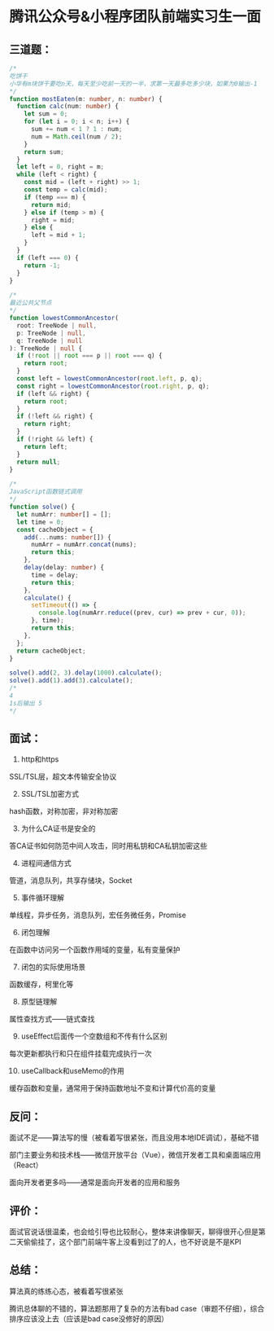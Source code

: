 # 腾讯公众号&小程序团队前端实习生一面

## 三道题：

```ts
/*
吃饼干
小华有m块饼干要吃n天，每天至少吃前一天的一半，求第一天最多吃多少块，如果为0输出-1
*/
function mostEaten(m: number, n: number) {
  function calc(num: number) {
    let sum = 0;
    for (let i = 0; i < n; i++) {
      sum += num < 1 ? 1 : num;
      num = Math.ceil(num / 2);
    }
    return sum;
  }
  let left = 0, right = m;
  while (left < right) {
    const mid = (left + right) >> 1;
    const temp = calc(mid);
    if (temp === m) {
      return mid;
    } else if (temp > m) {
      right = mid;
    } else {
      left = mid + 1;
    }
  }
  if (left === 0) {
    return -1;
  }
}
```

```ts
/*
最近公共父节点
*/
function lowestCommonAncestor(
  root: TreeNode | null,
  p: TreeNode | null,
  q: TreeNode | null
): TreeNode | null {
  if (!root || root === p || root === q) {
    return root;
  }
  const left = lowestCommonAncestor(root.left, p, q);
  const right = lowestCommonAncestor(root.right, p, q);
  if (left && right) {
    return root;
  }
  if (!left && right) {
    return right;
  }
  if (!right && left) {
    return left;
  }
  return null;
}
```

```ts
/*
JavaScript函数链式调用
*/ 
function solve() {
  let numArr: number[] = [];
  let time = 0;
  const cacheObject = {
    add(...nums: number[]) {
      numArr = numArr.concat(nums);
      return this;
    },
    delay(delay: number) {
      time = delay;
      return this;
    },
    calculate() {
      setTimeout(() => {
        console.log(numArr.reduce((prev, cur) => prev + cur, 0));
      }, time);
      return this;
    },
  };
  return cacheObject;
}

solve().add(2, 3).delay(1000).calculate();
solve().add(1).add(3).calculate();
/*
4
1s后输出 5
*/
```



## 面试：

1. http和https

SSL/TSL层，超文本传输安全协议

2. SSL/TSL加密方式

hash函数，对称加密，非对称加密

3. 为什么CA证书是安全的

答CA证书如何防范中间人攻击，同时用私钥和CA私钥加密这些

4. 进程间通信方式

管道，消息队列，共享存储块，Socket

5. 事件循环理解

单线程，异步任务，消息队列，宏任务微任务，Promise

6. 闭包理解

在函数中访问另一个函数作用域的变量，私有变量保护

7. 闭包的实际使用场景

函数缓存，柯里化等

8. 原型链理解

属性查找方式——链式查找

9. useEffect后面传一个空数组和不传有什么区别

每次更新都执行和只在组件挂载完成执行一次

10. useCallback和useMemo的作用

缓存函数和变量，通常用于保持函数地址不变和计算代价高的变量



## 反问：

面试不足——算法写的慢（被看着写很紧张，而且没用本地IDE调试），基础不错

部门主要业务和技术栈——微信开放平台（Vue），微信开发者工具和桌面端应用（React）

面向开发者更多吗——通常是面向开发者的应用和服务



## 评价：

面试官说话很温柔，也会给引导也比较耐心，整体来讲像聊天，聊得很开心但是第二天偷偷挂了，这个部门前端牛客上没看到过了的人，也不好说是不是KPI



## 总结：

算法真的练练心态，被看着写很紧张

腾讯总体聊的不错的，算法题那用了复杂的方法有bad case（审题不仔细），综合排序应该没上去（应该是bad case没修好的原因）





